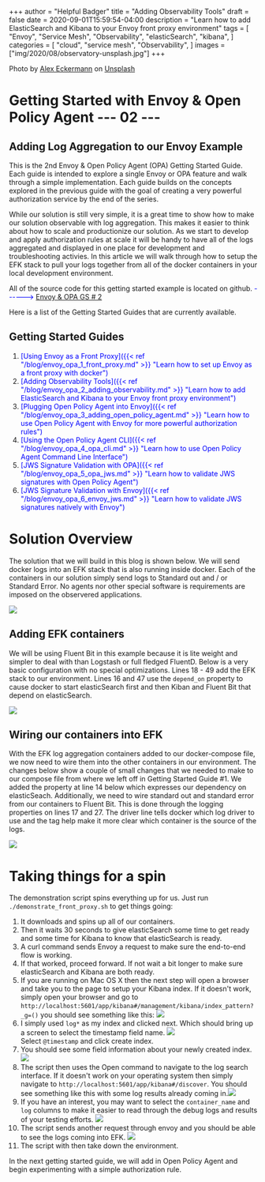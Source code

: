 +++
author = "Helpful Badger"
title = "Adding Observability Tools"
draft = false
date = 2020-09-01T15:59:54-04:00
description = "Learn how to add ElasticSearch and Kibana to your Envoy front proxy environment"
tags = [
    "Envoy",
    "Service Mesh",
    "Observability",
    "elasticSearch",
    "kibana",
]
categories = [
    "cloud",
    "service mesh",
    "Observability",
]
images  = ["img/2020/08/observatory-unsplash.jpg"]
+++

<span>Photo by <a href="https://unsplash.com/@alexeckermann?utm_source=unsplash&amp;utm_medium=referral&amp;utm_content=creditCopyText">Alex Eckermann</a> on <a href="https://unsplash.com/?utm_source=unsplash&amp;utm_medium=referral&amp;utm_content=creditCopyText">Unsplash</a></span>


# Getting Started with Envoy & Open Policy Agent --- 02 ---
## Adding Log Aggregation to our Envoy Example

This is the 2nd Envoy & Open Policy Agent (OPA) Getting Started Guide. Each guide is intended to explore a single Envoy or OPA feature and walk through a simple implementation. Each guide builds on the concepts explored in the previous guide with the goal of creating a very powerful authorization service by the end of the series. 

While our solution is still very simple, it is a great time to show how to make our solution observable with log aggregation. This makes it easier to think about how to scale and productionize our solution.  As we start to develop and apply authorization rules at scale it will be handy to have all of the logs aggregated and displayed in one place for development and troubleshooting activies. In this article we will walk through how to setup the EFK stack to pull your logs together from all of the docker containers in your local development environment. 

All of the source code for this getting started example is located on github. <span style="color:blue"> ------> [Envoy & OPA GS # 2](https://github.com/helpfulBadger/envoy_getting_started/tree/master/02_front_proxy_kibana) </span>

Here is a list of the Getting Started Guides that are currently available.

## Getting Started Guides

1. <span style="color:blue">[Using Envoy as a Front Proxy]({{< ref "/blog/envoy_opa_1_front_proxy.md" >}} "Learn how to set up Envoy as a front proxy with docker")</span>
1. <span style="color:blue">[Adding Observability Tools]({{< ref "/blog/envoy_opa_2_adding_observability.md" >}} "Learn how to add ElasticSearch and Kibana to your Envoy front proxy environment")</span>
1. <span style="color:blue">[Plugging Open Policy Agent into Envoy]({{< ref "/blog/envoy_opa_3_adding_open_policy_agent.md" >}} "Learn how to use Open Policy Agent with Envoy for more powerful authorization rules")</span>
1. <span style="color:blue">[Using the Open Policy Agent CLI]({{< ref "/blog/envoy_opa_4_opa_cli.md" >}} "Learn how to use Open Policy Agent Command Line Interface")</span>
1. <span style="color:blue">[JWS Signature Validation with OPA]({{< ref "/blog/envoy_opa_5_opa_jws.md" >}} "Learn how to validate JWS signatures with Open Policy Agent")</span>
1. <span style="color:blue">[JWS Signature Validation with Envoy]({{< ref "/blog/envoy_opa_6_envoy_jws.md" >}} "Learn how to validate JWS signatures natively with Envoy")</span>

# Solution Overview

The solution that we will build in this blog is shown below. We will send docker logs into an EFK stack that is also running inside docker. Each of the containers in our solution simply send logs to Standard out and / or Standard Error. No agents nor other special software is requirements are imposed on the observered applications.

<img class="special-img-class" src="/img/2020/08/Envoy-front proxy-Observability_1.svg" /><br>

## Adding EFK containers

We will be using Fluent Bit in this example because it is lite weight and simpler to deal with than Logstash or full fledged FluentD. Below is a very basic configuration with no special optimizations. Lines 18 - 49 add the EFK stack to our environment.  Lines 16 and 47 use the `depend_on` property to cause docker to start elasticSearch first and then Kiban and Fluent Bit that depend on elasticSearch. 

<img class="special-img-class" src="/img/2020/08/02_compose_step_1.png" /><br>

## Wiring our containers into EFK

With the EFK log aggregation containers added to our docker-compose file, we now need to wire them into the other containers in our environment. The changes below show a couple of small changes that we needed to make to our compose file from where we left off in Getting Started Guide #1. We added the property at line 14 below which expresses our dependency on elasticSeach. Additionally, we need to wire standard out and standard error from our containers to Fluent Bit. This is done through the logging properties on lines 17 and 27. The driver line tells docker which log driver to use and the tag help make it more clear which container is the source of the logs. 

<img class="special-img-class" src="/img/2020/08/02_compose_step_2.png" /><br>


# Taking things for a spin

The demonstration script spins everything up for us. Just run `./demonstrate_front_proxy.sh` to get things going:
1. It downloads and spins up all of our containers. 
1. Then it waits 30 seconds to give elasticSearch some time to get ready and some time for Kibana to know that elasticSearch is ready. 
1. A curl command sends Envoy a request to make sure the end-to-end flow is working. 
1. If that worked, proceed forward. If not wait a bit longer to make sure elasticSearch and Kibana are both ready.
1. If you are running on Mac OS X then the next step will open a browser and take you to the page to setup your Kibana index. If it doesn't work, simply open your browser and go to `http://localhost:5601/app/kibana#/management/kibana/index_pattern?_g=()` you should see something like this:     <img class="special-img-class" src="/img/2020/08/02_Kibana_index_pattern_1.png" /><br>
1. I simply used `log*` as my index and clicked next. Which should bring up a screen to select the timestamp field name. <img class="special-img-class" src="/img/2020/08/02_Kibana_index_pattern_2.png" /><br> Select `@timestamp` and click create index. 
1. You should see some field information about your newly created index. <img class="special-img-class" src="/img/2020/08/02_Kibana_index_pattern_3.png" /><br>
1. The script then uses the Open command to navigate to the log search interface. If it doesn't work on your operating system then simply navigate to `http://localhost:5601/app/kibana#/discover`. You should see something like this with some log results already coming in.<img class="special-img-class" src="/img/2020/08/02_Kibana_results_coming_in.png" /><br>
1. If you have an interest, you may want to select the `container_name` and `log` columns to make it easier to read through the debug logs and results of your testing efforts.  <img class="special-img-class" src="/img/2020/08/02_Kibana_select_columns.png" /><br>
1. The script sends another request through envoy and you should be able to see the logs coming into EFK. <img class="special-img-class" src="/img/2020/08/02_Kibana_z_Envoy_request.png" /><br>
1. The script with then take down the environment. 

In the next getting started guide, we will add in Open Policy Agent and begin experimenting with a simple authorization rule. 

